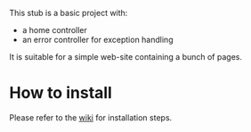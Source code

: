 This stub is a basic project with:

- a home controller
- an error controller for exception handling


It is suitable for a simple web-site containing a bunch of pages.


How to install
==============

Please refer to the [wiki](https://github.com/damiencorpataux/xfm-project-skeleton/wiki) for installation steps.